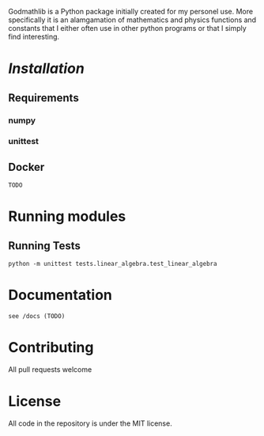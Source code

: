 Godmathlib is a Python package initially created for my personel use.
More specifically it is an alamgamation of mathematics and physics functions and constants that I either often use in other python programs or that I simply find interesting.


# *Installation*

## **Requirements**

### numpy
### unittest

## **Docker**
    TODO

# **Running modules**


## **Running Tests**

```python -m unittest tests.linear_algebra.test_linear_algebra```

# **Documentation**

    see /docs (TODO)

# **Contributing**

All pull requests welcome

# License

All code in the repository is under the MIT license.